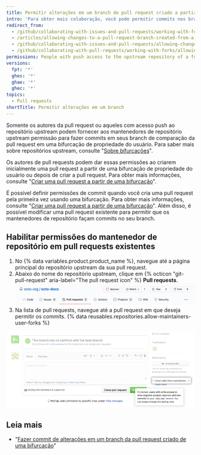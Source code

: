 ```yaml
---
title: Permitir alterações em um branch de pull request criado a partir de bifurcação
intro: 'Para obter mais colaboração, você pode permitir commits nos branches que criou a partir de bifurcações de propriedade de sua conta de usuário.'
redirect_from:
  - /github/collaborating-with-issues-and-pull-requests/working-with-forks/allowing-changes-to-a-pull-request-branch-created-from-a-fork
  - /articles/allowing-changes-to-a-pull-request-branch-created-from-a-fork
  - /github/collaborating-with-issues-and-pull-requests/allowing-changes-to-a-pull-request-branch-created-from-a-fork
  - /github/collaborating-with-pull-requests/working-with-forks/allowing-changes-to-a-pull-request-branch-created-from-a-fork
permissions: People with push access to the upstream repository of a fork owned by a user account can commit to the forked branches.
versions:
  fpt: '*'
  ghes: '*'
  ghae: '*'
  ghec: '*'
topics:
  - Pull requests
shortTitle: Permitir alterações em um branch
---
```


Somente os autores da pull request ou aqueles com acesso push ao repositório upstream podem fornecer aos mantenedores de repositório upstream permissão para fazer commits em seus branch de comparação da pull request em uma bifurcação de propriedade do usuário. Para saber mais sobre repositórios upstream, consulte "[Sobre bifurcações](/pull-requests/collaborating-with-pull-requests/working-with-forks/about-forks)".

Os autores de pull requests podem dar essas permissões ao criarem inicialmente uma pull request a partir de uma bifurcação de propriedade do usuário ou depois de criar a pull request. Para obter mais informações, consulte "[Criar uma pull request a partir de uma bifurcação](/pull-requests/collaborating-with-pull-requests/proposing-changes-to-your-work-with-pull-requests/creating-a-pull-request-from-a-fork)".

É possível definir permissões de commit quando você cria uma pull request pela primeira vez usando uma bifurcação. Para obter mais informações, consulte "[Criar uma pull request a partir de uma bifurcação](/pull-requests/collaborating-with-pull-requests/proposing-changes-to-your-work-with-pull-requests/creating-a-pull-request-from-a-fork)". Além disso, é possível modificar uma pull request existente para permitir que os mantenedores de repositório façam commits no seu branch.

## Habilitar permissões do mantenedor de repositório em pull requests existentes

1. No {% data variables.product.product_name %}, navegue até a página principal do repositório upstream da sua pull request.
2. Abaixo do nome do repositório upstream, clique em {% octicon "git-pull-request" aria-label="The pull request icon" %} **Pull requests**. ![Problemas e seleção da guia pull requests](/assets/images/help/repository/repo-tabs-pull-requests.png)
3. Na lista de pull requests, navegue até a pull request em que deseja permitir os commits.
{% data reusables.repositories.allow-maintainers-user-forks %}

  ![allow-maintainers-to-make-edits-sidebar-checkbox](/assets/images/help/pull_requests/allow-maintainers-to-make-edits-sidebar-checkbox.png)

## Leia mais

- "[Fazer commit de alterações em um branch da pull request criado de uma bifurcação](/pull-requests/collaborating-with-pull-requests/proposing-changes-to-your-work-with-pull-requests/committing-changes-to-a-pull-request-branch-created-from-a-fork)"

